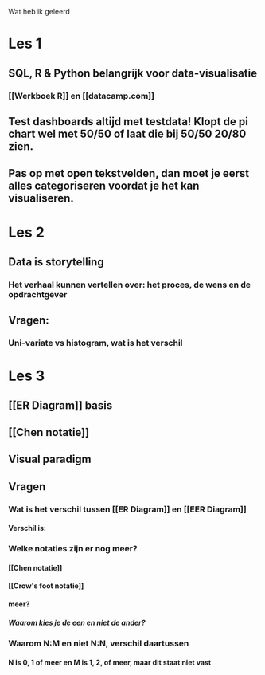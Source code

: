 Wat heb ik geleerd

# Les 1
## SQL, R & Python belangrijk voor data-visualisatie
### [[Werkboek R]] en [[datacamp.com]]
## Test dashboards altijd met testdata! Klopt de pi chart wel met 50/50 of laat die bij 50/50 20/80 zien.
## Pas op met open tekstvelden, dan moet je eerst alles categoriseren voordat je het kan visualiseren. 

# Les 2
## Data is storytelling
### Het verhaal kunnen vertellen over: het proces, de wens en de opdrachtgever
## Vragen:
### Uni-variate vs histogram, wat is het verschil

# Les 3
## [[ER Diagram]] basis
## [[Chen notatie]]
## Visual paradigm
## Vragen
### Wat is het verschil tussen [[ER Diagram]] en [[EER Diagram]]
#### Verschil is: 
### Welke notaties zijn er nog meer?
#### [[Chen notatie]]
#### [[Crow's foot notatie]]
#### meer?
##### Waarom kies je de een en niet de ander?
### Waarom N:M en niet N:N, verschil daartussen
####  N is 0, 1 of meer en M is 1, 2, of meer, maar dit staat niet vast